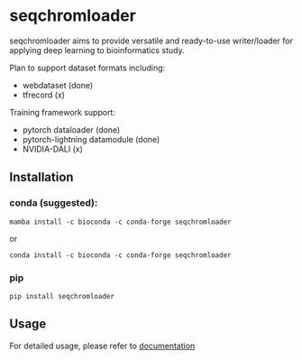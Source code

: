 # seqchromloader

seqchromloader aims to provide versatile and ready-to-use writer/loader for applying deep learning to bioinformatics study.

Plan to support dataset formats including:
- webdataset (done)
- tfrecord (x)

Training framework support:
- pytorch dataloader (done)
- pytorch-lightning datamodule (done)
- NVIDIA-DALI (x)

## Installation

### conda (suggested):

`mamba install -c bioconda -c conda-forge seqchromloader`

or

`conda install -c bioconda -c conda-forge seqchromloader`

### pip

`pip install seqchromloader`

## Usage

For detailed usage, please refer to [documentation](https://seqchromloader.readthedocs.io/en/stable/)
